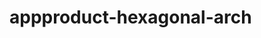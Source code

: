  # appproduct-hexagonal-arch                 
            
         
                 
  
  
    
  
  
 
